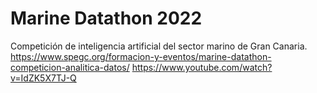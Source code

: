 # Marine Datathon 2022
Competición de inteligencia artificial del sector marino de Gran Canaria.
https://www.spegc.org/formacion-y-eventos/marine-datathon-competicion-analitica-datos/
https://www.youtube.com/watch?v=IdZK5X7TJ-Q
